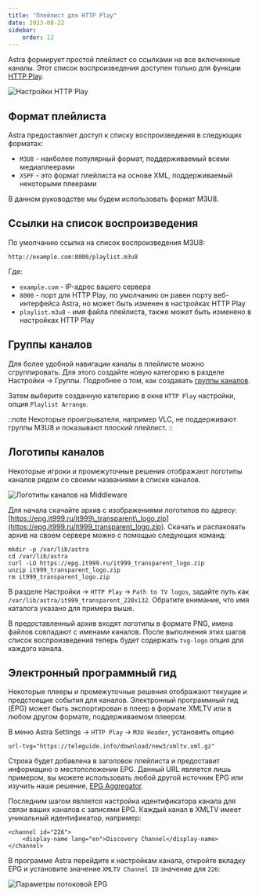 ```yaml
---
title: "Плейлист для HTTP Play"
date: 2023-08-22
sidebar:
    order: 12
---
```


Astra формирует простой плейлист со ссылками на все включенные каналы. Этот список воспроизведения доступен только для функции [HTTP Play](https://help.cesbo.com/astra/delivery/http-hls/http-play).

![Настройки HTTP Play](https://cdn.cesbo.com/help/astra/delivery/http-hls/playlist/http-play.png)

## Формат плейлиста[](https://help.cesbo.com/astra/delivery/http-hls/playlist#playlist-format)

Astra предоставляет доступ к списку воспроизведения в следующих форматах:

- `M3U8` - наиболее популярный формат, поддерживаемый всеми медиаплеерами
- `XSPF` - это формат плейлиста на основе XML, поддерживаемый некоторыми плеерами

В данном руководстве мы будем использовать формат M3U8.

## Ссылки на список воспроизведения[](https://help.cesbo.com/astra/delivery/http-hls/playlist#links-to-the-playlist)

По умолчанию ссылка на список воспроизведения M3U8:

```
http://example.com:8000/playlist.m3u8
```

Где:

- `example.com` - IP-адрес вашего сервера
- `8000` - порт для HTTP Play, по умолчанию он равен порту веб-интерфейса Astra, но может быть изменен в настройках HTTP Play
- `playlist.m3u8` - имя файла плейлиста, также может быть изменено в настройках HTTP Play

## Группы каналов[](https://help.cesbo.com/astra/delivery/http-hls/playlist#channel-groups)

Для более удобной навигации каналы в плейлисте можно сгруппировать. Для этого создайте новую категорию в разделе Настройки -> Группы. Подробнее о том, как создавать [группы каналов](https://help.cesbo.com/astra/admin-guide/settings/channel-groups).

Затем выберите созданную категорию в окне `HTTP Play` настройки, опция `Playlist Arrange`.

::note Некоторые проигрыватели, например VLC, не поддерживают группы M3U8 и показывают плоский плейлист. ::

## Логотипы каналов[](https://help.cesbo.com/astra/delivery/http-hls/playlist#channel-logos)

Некоторые игроки и промежуточные решения отображают логотипы каналов рядом со своими названиями в списке каналов.

![Логотипы каналов на Middleware](https://cdn.cesbo.com/help/astra/delivery/http-hls/playlist/mw.jpg)

Для начала скачайте архив с изображениями логотипов по адресу: [https://epg.it999.ru/it999\_transparent\_logo.zip](https://epg.it999.ru/it999_transparent_logo.zip). Скачать и распаковать архив на своем сервере можно с помощью следующих команд:

```
mkdir -p /var/lib/astra
cd /var/lib/astra
curl -LO https://epg.it999.ru/it999_transparent_logo.zip
unzip it999_transparent_logo.zip
rm it999_transparent_logo.zip
```

В разделе Настройки -> `HTTP Play` -> `Path to TV logos`, задайте путь как `/var/lib/astra/it999_transparent_220x132`. Обратите внимание, что имя каталога указано для примера выше.

В предоставленный архив входят логотипы в формате PNG, имена файлов совпадают с именами каналов. После выполнения этих шагов список воспроизведения теперь будет содержать `tvg-logo` опция для каждого канала.

## Электронный программный гид[](https://help.cesbo.com/astra/delivery/http-hls/playlist#electronic-program-guide)

Некоторые плееры и промежуточные решения отображают текущие и предстоящие события для каналов. Электронный программный гид (EPG) может быть экспортирован в плеер в формате XMLTV или в любом другом формате, поддерживаемом плеером.

В меню Astra Settings -> `HTTP Play` -> `M3U Header`, установить опцию

```
url-tvg="https://teleguide.info/download/new3/xmltv.xml.gz"
```

Строка будет добавлена в заголовок плейлиста и предоставит информацию о местоположении EPG. Данный URL является лишь примером, вы можете использовать любой другой источник EPG или изучить наше решение, [EPG Aggregator](https://help.cesbo.com/astra/admin-guide/stream/epg).

Последним шагом является настройка идентификатора канала для связи ваших каналов с записями EPG. Каждый канал в XMLTV имеет уникальный идентификатор, например:

```
<channel id="226">
    <display-name lang="en">Discovery Channel</display-name>
</channel>
```

В программе Astra перейдите к настройкам канала, откройте вкладку EPG и установите значение `XMLTV Channel ID` значение для `226`:

![Параметры потоковой EPG](https://cdn.cesbo.com/help/astra/delivery/http-hls/playlist/stream-epg.png)
